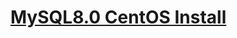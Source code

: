 # [MySQL8.0 CentOS Install](https://www.tecmint.com/install-latest-mysql-on-rhel-centos-and-fedora/)